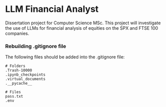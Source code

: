 # LLM Financial Analyst

Dissertation project for Computer Science MSc. This project will investigate the use of LLMs for financial analysis of equities on the SPX and FTSE 100 companies.


### Rebuilding .gitignore file
The following files should be added into the .gitignore file:

```
# Folders
.Trash-10000
.ipynb_checkpoints
.virtual_documents
.__pycache__

# Files
pass.txt
.env
```